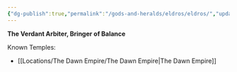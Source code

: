 ```yaml
---
{"dg-publish":true,"permalink":"/gods-and-heralds/eldros/eldros/","updated":"2025-01-14T21:11:41.327+00:00"}
---
```


**The Verdant Arbiter, Bringer of Balance**

Known Temples:
- [[Locations/The Dawn Empire/The Dawn Empire\|The Dawn Empire]]
